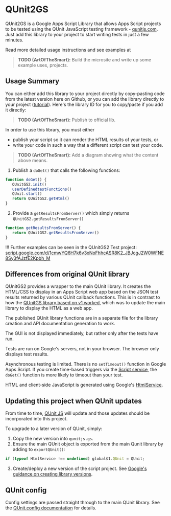 # QUnit2GS

QUnit2GS is a Google Apps Script Library that allows Apps Script projects to be
tested using the QUnit JavaScript testing framework -
[qunitjs.com](http://qunitjs.com). Just add this library to your project to
start writing tests in just a few minutes.

Read more detailed usage instructions and see examples at 

> **TODO (ArtOfTheSmart):** Build the microsite and write up some example uses, projects.

## Usage Summary

You can either add this library to your project directly by copy-pasting code
from the latest version here on Github, or you can add the library
directly to your project ([tutorial](https://developers.google.com/apps-script/guides/libraries#using_a_library)). 
Here's the library ID for you to copy/paste if you add it directly: 

> **TODO (ArtOfTheSmart):** Publish to official lib.

In order to use this library, you must either
- publish your script so it can render the HTML results of your tests, or
- write your code in such a way that a different script can test your code.

> **TODO (ArtOfTheSmart):** Add a diagram showing what the content above means.

1. Publish a `doGet()` that calls the following functions:
```javascript
function doGet() {
   QUnitGS2.init()
   userDefinedtestFunctions()
   QUnit.start()  
   return QUnitGS2.getHtml()
}
```

2. Provide a `getResultsFromServer()` which simply returns `QUnitGS2.getResultsFromServer()`
```javascript
function getResultsFromServer() {
   return QUnitGS2.getResultsFromServer()
}
```

!!! Further examples can be seen in the QUnitGS2 Test project:
[script.google.com/d/1cmwYQ6H7k6v3xNoFhhcASR8K2_JBJcgJ2W0WFNE8Sy3fAJzfE2Kpbh_M](http://script.google.com/d/1cmwYQ6H7k6v3xNoFhhcASR8K2_JBJcgJ2W0WFNE8Sy3fAJzfE2Kpbh_M)

## Differences from original QUnit library

QUnitGS2 provides a wrapper to the main QUnit library. It creates the HTML/CSS
to display in an Apps Script web app based on the JSON test results returned by
various QUnit callback functions. This is in contrast to how the [QUnitGS
library based on v1 worked](github.com/simula-innovation/qunit/tree/gas/gas),
which was to update the main library to display the HTML as a web app.

The published QUnit library functions are in a separate file for the library
creation and API documentation generation to work.

The GUI is not displayed immediately, but rather only after the tests have run.

Tests are run on Google's servers, not in your browser. The browser only
displays test results.

Asynchronous testing is limited. There is no `setTimeout()` function in Google
Apps Script. If you create time-based triggers via the [Script
service](https://developers.google.com/apps-script/reference/script), the
`doGet()` function is more likely to timeout than your test.

HTML and client-side JavaScript is generated using Google's
[HtmlService](https://developers.google.com/apps-script/guides/html).

## Updating this project when QUnit updates

From time to time, [QUnit JS](https://qunitjs.com/) will update and those
updates should be incorporated into this project.

To upgrade to a later version of QUnit, simply:

1. Copy the new version into `qunitjs.gs`.
2. Ensure the main QUnit object is exported from the main Qunit library by
   adding to `exportQUnit()`:
```javascript
if (typeof HtmlService !== undefined) global$1.QUnit = QUnit;
```
 
3. Create/deploy a new version of the script project. See [Google's guidance on
   creating library
   versions](http://developers.google.com/apps-script/guides/versions).

## QUnit config

Config settings are passed straight through to the main QUnit library. See the
[QUnit.config documentation](https://api.qunitjs.com/config/QUnit.config) for
details.